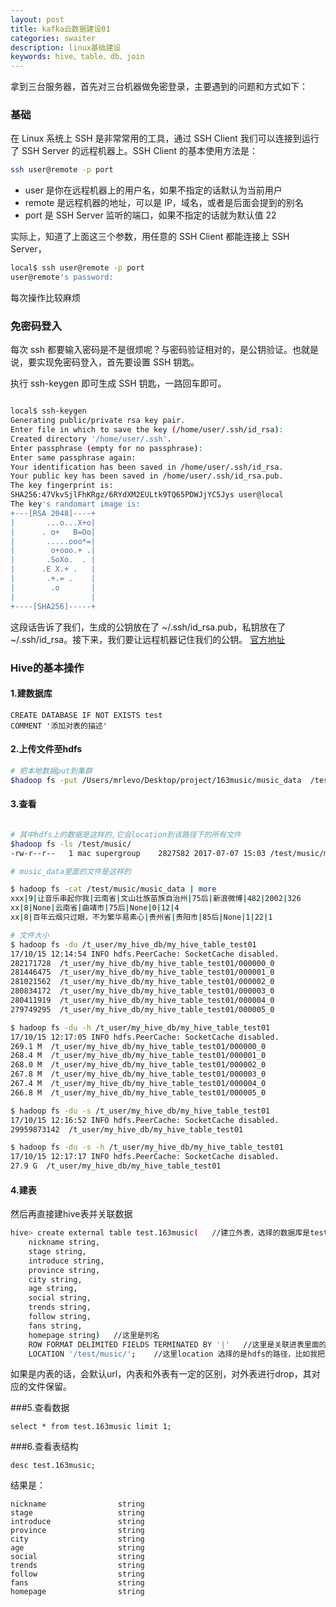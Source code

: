 ```yaml
---
layout: post
title: kafka云数据建设01
categories: swaiter
description: linux基础建设
keywords: hive、table、db、join
---
```


拿到三台服务器，首先对三台机器做免密登录，主要遇到的问题和方式如下：
### 基础


在 Linux 系统上 SSH 是非常常用的工具，通过 SSH Client 我们可以连接到运行了 SSH Server 的远程机器上。SSH Client 的基本使用方法是：

```bash
ssh user@remote -p port
```

- user 是你在远程机器上的用户名，如果不指定的话默认为当前用户
- remote 是远程机器的地址，可以是 IP，域名，或者是后面会提到的别名
- port 是 SSH Server 监听的端口，如果不指定的话就为默认值 22

实际上，知道了上面这三个参数，用任意的 SSH Client 都能连接上 SSH Server，
```bash
local$ ssh user@remote -p port                                                      
user@remote's password:
```
每次操作比较麻烦
### 免密码登入

每次 ssh 都要输入密码是不是很烦呢？与密码验证相对的，是公钥验证。也就是说，要实现免密码登入，首先要设置 SSH 钥匙。

执行 ssh-keygen 即可生成 SSH 钥匙，一路回车即可。
```bash

local$ ssh-keygen
Generating public/private rsa key pair.
Enter file in which to save the key (/home/user/.ssh/id_rsa):
Created directory '/home/user/.ssh'.
Enter passphrase (empty for no passphrase):
Enter same passphrase again:
Your identification has been saved in /home/user/.ssh/id_rsa.
Your public key has been saved in /home/user/.ssh/id_rsa.pub.
The key fingerprint is:
SHA256:47VkvSjlFhKRgz/6RYdXM2EULtk9TQ65PDWJjYC5Jys user@local
The key's randomart image is:
+---[RSA 2048]----+
|       ...o...X+o|
|      . o+   B=Oo|
|       .....ooo*=|
|        o+ooo.+ .|
|       .SoXo.  . |
|      .E X.+ .   |
|       .+.= .    |
|        .o       |
|                 |
+----[SHA256]-----+

```
这段话告诉了我们，生成的公钥放在了 ~/.ssh/id_rsa.pub，私钥放在了 ~/.ssh/id_rsa。接下来，我们要让远程机器记住我们的公钥。
[官方地址](https://hive.apache.org/)

### Hive的基本操作
#### 1.建数据库
```hql
CREATE DATABASE IF NOT EXISTS test
COMMENT '添加对表的描述'
```

#### 2.上传文件至hdfs

```bash
# 把本地数据put到集群
$hadoop fs -put /Users/mrlevo/Desktop/project/163music/music_data  /test/music/
```
#### 3.查看

```bash

# 其中hdfs上的数据是这样的,它会location到该路径下的所有文件
$hadoop fs -ls /test/music/
-rw-r--r--   1 mac supergroup    2827582 2017-07-07 15:03 /test/music/music_data

# music_data里面的文件是这样的

$ hadoop fs -cat /test/music/music_data | more
xxx|9|让音乐串起你我|云南省|文山壮族苗族自治州|75后|新浪微博|482|2002|326
xx|8|None|云南省|曲靖市|75后|None|0|12|4
xx|8|百年云烟只过眼，不为繁华易素心|贵州省|贵阳市|85后|None|1|22|1
```
```bash
# 文件大小
$ hadoop fs -du /t_user/my_hive_db/my_hive_table_test01
17/10/15 12:14:54 INFO hdfs.PeerCache: SocketCache disabled.
282171728  /t_user/my_hive_db/my_hive_table_test01/000000_0
281446475  /t_user/my_hive_db/my_hive_table_test01/000001_0
281021562  /t_user/my_hive_db/my_hive_table_test01/000002_0
280834172  /t_user/my_hive_db/my_hive_table_test01/000003_0
280411919  /t_user/my_hive_db/my_hive_table_test01/000004_0
279749295  /t_user/my_hive_db/my_hive_table_test01/000005_0

$ hadoop fs -du -h /t_user/my_hive_db/my_hive_table_test01
17/10/15 12:17:05 INFO hdfs.PeerCache: SocketCache disabled.
269.1 M  /t_user/my_hive_db/my_hive_table_test01/000000_0
268.4 M  /t_user/my_hive_db/my_hive_table_test01/000001_0
268.0 M  /t_user/my_hive_db/my_hive_table_test01/000002_0
267.8 M  /t_user/my_hive_db/my_hive_table_test01/000003_0
267.4 M  /t_user/my_hive_db/my_hive_table_test01/000004_0
266.8 M  /t_user/my_hive_db/my_hive_table_test01/000005_0

$ hadoop fs -du -s /t_user/my_hive_db/my_hive_table_test01
17/10/15 12:16:52 INFO hdfs.PeerCache: SocketCache disabled.
29959873142  /t_user/my_hive_db/my_hive_table_test01

$ hadoop fs -du -s -h /t_user/my_hive_db/my_hive_table_test01
17/10/15 12:17:17 INFO hdfs.PeerCache: SocketCache disabled.
27.9 G  /t_user/my_hive_db/my_hive_table_test01
```

#### 4.建表
然后再直接建hive表并关联数据
```bash
hive> create external table test.163music(   //建立外表，选择的数据库是test，表是163music
    nickname string,
    stage string,
    introduce string,
    province string,
    city string,
    age string,
    social string,
    trends string,
    follow string,
    fans string,
    homepage string)   //这里是列名
    ROW FORMAT DELIMITED FIELDS TERMINATED BY '|'   //这里是关联进表里面的数据的分隔符
    LOCATION '/test/music/';    //这里location 选择的是hdfs的路径，比如我把我文件放在hdfs路径是/test/music/
```
如果是内表的话，会默认url，内表和外表有一定的区别，对外表进行drop，其对应的文件保留。

###5.查看数据
```hql
select * from test.163music limit 1;
```

###6.查看表结构
```hql
desc test.163music;
```
结果是：
```hql
nickname                string
stage                   string
introduce               string
province                string
city                    string
age                     string
social                  string
trends                  string
follow                  string
fans                    string
homepage                string
```

